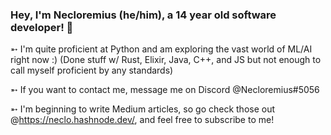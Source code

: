 ### Hey, I'm Necloremius (he/him), a 14 year old software developer! 👋

➵ I'm quite proficient at Python and am exploring the vast world of ML/AI right now :) (Done stuff w/ Rust, Elixir, Java, C++, and JS but not enough to call myself proficient by any standards)

➵ If you want to contact me, message me on Discord @Necloremius#5056



➵ I'm beginning to write Medium articles, so go check those out @https://neclo.hashnode.dev/, and feel free to subscribe to me!












<!--
**Amdirpherian/Amdirpherian** is a ✨ _special_ ✨ repository because its `README.md` (this file) appears on your GitHub profile.

